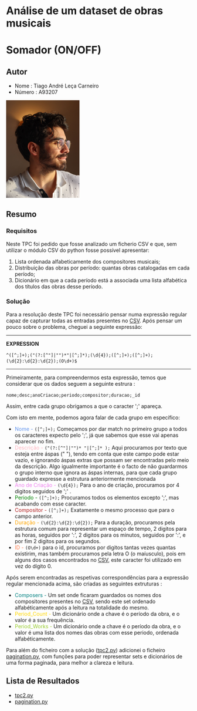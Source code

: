 # Análise de um dataset de obras musicais 
# Somador (ON/OFF)

## Autor
- Nome : Tiago André Leça Carneiro
- Número : A93207

<img src = "../media/722ff411-84c8-44a3-b34d-b639022e9b0e.jpg" alt = "eu" style="text-align = center;" width = "200">

## Resumo
### Requisitos

Neste TPC foi pedido que fosse analizado um ficherio CSV e que, sem utilizar o módulo CSV do python fosse possível apresentar:

1. Lista ordenada alfabeticamente dos compositores musicais;
2. Distribuição das obras por período: quantas obras catalogadas em cada período;
3. Dicionário em que a cada período está a associada uma lista alfabética dos títulos das obras
desse período.

### Solução

Para a resolução deste TPC foi necessário pensar numa expressão regular capaz de capturar todas as entradas presentes no [CSV](obras.csv). Após pensar um pouco sobre o problema, cheguei a seguinte expressão:

---
**EXPRESSION**

<!---
your comment goes here
and here

^<span id="name" style="color:cornflowerblue">([^;]+);</span><span id="description" style="color:lightpink">("(?:[^"]|"")* "|[^;]* );</span><span id="creationyear" style="color:violet">(\d{4});</span><span id="period" style="color:green">([^;]+);</span><span id="composer" style="color:firebrick">([^;]+);</span><span id="duration" style="color:orange">(\d{2}:\d{2}:\d{2});</span><span id="id" style="color:coral">(O\d+)</span>$
-->

```
^([^;]+);("(?:[^"]|"")*"|[^;]*);(\d{4});([^;]+);([^;]+);(\d{2}:\d{2}:\d{2});(O\d+)$
```

---

Primeiramente, para compreendermos esta expressão, temos que considerar que os dados seguem a seguinte estrura :
```
nome;desc;anoCriacao;periodo;compositor;duracao;_id
```
Assim, entre cada grupo obrigamos a que o caracter ';' apareça.

Com isto em mente, podemos agora falar de cada grupo em específico:

- <span id="name" style="color:cornflowerblue">Nome - </span> ```([^;]+);``` Começamos por dar match no primeiro grupo a todos os caracteres expecto pelo ';', já que sabemos que esse vai apenas aparecer no fim.
- <span id="description" style="color:lightpink">Descrição - </span> ```("(?:[^"]|"")* "|[^;]* );``` Aqui procuramos por texto que esteja entre áspas (" "), tendo em conta que este campo pode estar vazio, e ignorando áspas extras que possam ser encontradas pelo meio da descrição. Algo igualmente importante é o facto de não guardarmos o grupo interno que ignora as áspas internas, para que cada grupo guardado expresse a estrutura anteriormente mencionada
- <span id="creationyear" style="color:violet">Ano de Criação - </span>```(\d{4});``` Para o ano de criação, procuramos por 4 digitos seguidos de ';' .
- <span id="period" style="color:green">Periodo - </span>```([^;]+);``` Procuramos todos os elementos excepto ';', mas acabando com esse caracter.
- <span id="composer" style="color:firebrick">Compositor - </span>```([^;]+);``` Exatamente o mesmo processo que para o campo anterior.
- <span id="duration" style="color:orange">Duração - </span> ```(\d{2}:\d{2}:\d{2});``` Para a duração, procuramos pela estrutura comum para representar um espaço de tempo, 2 digitos para as horas, seguidos por ':', 2 digitos para os minutos, seguidos por ':', e por fim 2 digitos para os segundos.
- <span id="id" style="color:coral">ID - </span>```(O\d+)``` para o id, procuramos por digitos tantas vezes quantas existirim, mas também procuramos pela letra O (o maíusculo), pois em alguns dos casos encontrados no [CSV](obras.csv), este caracter foi utilizado em vez do dígito 0.

Após serem encontradas as respetivas correspondências para a expressão regular mencionada acima, são criadas as seguintes extruturas :

- <span style="color:teal">Composers - </span>Um set onde ficaram guardados os nomes dos compositores presentes no [CSV](obras.csv), sendo este set ordenado alfabéticamente após a leitura na totalidade do mesmo.
- <span style="color:gold">Period_Count - </span> Um dicionário onde a chave é o período da obra, e o valor é a sua frequência.
- <span style="color:yellowgreen">Period_Works - </span> Um dicionário onde a chave é o período da obra, e o valor é uma lista dos nomes das obras com esse periodo, ordenada alfabéticamente.

Para além do ficheiro com a solução ([tpc2.py](tpc2.py)) adicionei o ficheiro [pagination.py](pagination.py), com funções para poder representar sets e dicionários de uma forma paginada, para melhor a clareza e leitura.

## Lista de Resultados

- [tpc2.py](tpc2.py)
- [pagination.py](pagination.py)
